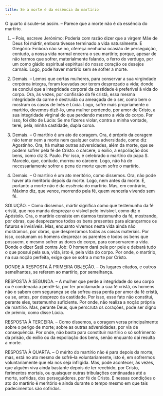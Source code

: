 ```yaml
---
title: Se a morte é da essência do martírio
---
```


O quarto discute–se assim. – Parece que a morte não é da essência do martírio.  

1. – Pois, escreve Jerónimo: Poderia com razão dizer que a virgem Mãe de Deus foi mártir, embora tivesse terminado a vida naturalmente. E Gregório: Embora não se no, ofereça nenhuma ocasião de perseguição, contudo, a nossa vida normal encerra o seu martírio; porque, apesar de não termos que sofrer, materialmente falando, o ferro do verdugo, por um como gládio espiritual espiritual do nosso coração os desejos carnais. Logo, pode haver martírio sem se sofrer a morte.  

2. Demais. – Lemos que certas mulheres, para conservar a sua virgindade corpórea integra, foram louvadas por terem desprezado a vida; donde se conclui que a integridade corporal da castidade é preferível à vida do corpo. Ora, às vezes, por confissão da fé cristã, essa mesma integridade da carne é destruída ou ameaçada de o ser, como bem o mostram os casos de Inês e Lúcia. Logo, sofre mais propriamente o martírio, devemos dizê–lo, uma mulher perdendo, por amor de Cristo, a sua integridade virginal do que perdendo mesmo a vida do corpo. Por isso, foi dito de Lúcia: Se me fizeres violar, contra a minha vontade, terei, pela, minha castidade, dupla coroa.  

3. Demais. – O martírio é um ato de coragem. Ora, é próprio da coragem não temer nem a morte nem qualquer outra adversidade, como diz Agostinho. Ora, há muitas outras adversidades, além da morte, que se podem sofrer pela fé de Cristo: o cárcere, o exílio, a espoliação dos bens, como diz S. Paulo. Por isso, é celebrado o martírio do papa S. Marcelo, que, contudo, morreu no cárcere. Logo, não há de necessariamente sofrer a pena de morte quem sofre o martírio.  

4. Demais. – O martírio é um ato meritório, como dissemos. Ora, não pode haver ato meritório depois da morte. Logo, nem antes da morte. E, portanto a morte não é da essência do martírio.  Mas, em contrário, Máximo diz, que vence, morrendo pela fé, quem venceria vivendo sem fé.  

SOLUÇÃO. – Como dissemos, mártir significa como que testemunho da fé cristã, que nos manda desprezar o visível pelo invisível, como diz o Apóstolo. Ora, o martírio consiste em darmos testemunho da fé, mostrando, por obras, que desprezamos todos os bens presentes para alcançarmos os futuros e invisíveis. Mas, enquanto vivemos nesta vida ainda não mostramos, por obras, que desprezamos todas as coisas materiais. Por isso, costumam os homens desprezar os parentes e todos os bens que possuem, e mesmo sofrer as dores do corpo, para conservarem a vida. Donde o dizer Satã contra Job: O homem dará pele por pele e deixará tudo o que possui pela sua, vida, isto é, pela vida do corpo. Por onde, o martírio, na sua noção perfeita, exige que se sofra a morte por Cristo.  

DONDE A RESPOSTA À PRIMEIRA OBJEÇÃO. – Os lugares citados, e outros semelhantes, se referem ao martírio, por semelhança.  

RESPOSTA À SEGUNDA. – A mulher que perde a integridade do seu corpo ou é condenada a perdê–la, por ter proclamado a sua fé cristã, os homens não o sabem com segurança se ela sofreu essa perda por amor da fé cristã, ou se, antes, por desprezo da castidade. Por isso, esse fato não constitui, perante eles, testemunho suficiente. Por onde, não realiza a noção própria de martírio. Mas, perante Deus, que perscruta os corações, pode ser digno de prémio, como disse Lúcia.  

RESPOSTA À TERCEIRA. – Como dissemos, a coragem versa principalmente sobre o perigo de morte; sobre as outras adversidades, por via de consequência. Por onde, não basta para constituir martírio o só sofrimento da prisão, do exílio ou da espoliação dos bens, senão enquanto daí resulta a morte.  

RESPOSTA À QUARTA. – O mérito do martírio não é para depois da morte, mas, está no ato mesmo de sofrê–la voluntariamente, isto é, em sofrermos voluntariamente que ela nos seja infligida. Mas, pode acontecer, às vezes, que alguém viva ainda bastante depois de ter recebido, por Cristo, ferimentos mortais, ou quaisquer outras tribulações continuadas até a morte, sofridas, dos perseguidores, por fé de Cristo. E nessas condições o ato do martírio é meritório e ainda durante o tempo mesmo em que tais padecimentos são sofridos.